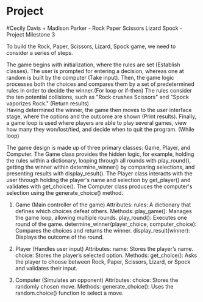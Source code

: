 # Project
#Cecily Davis + Madison Parker - Rock Paper Scissors Lizard Spock - Project Milestone 3

To build the Rock, Paper, Scissors, Lizard, Spock game, we need to consider a series of steps. 

The game begins with initialization, where the rules are set (Establish classes). 
The user is prompted for entering a decision, whereas one at random is built by the computer (Take input). 
Then, the game logic processes both the choices and compares them by a set of predetermined rules in order to decide the winner.(For loop or if-then) 
The rules consider the ten potential collisions, such as "Rock crushes Scissors" and "Spock vaporizes Rock." (Return results)  
Having determined the winner, the game then moves to the user interface stage, where the options and the outcome are shown (Print results). 
Finally, a game loop is used where players are able to play several games, view how many they won/lost/tied, and decide when to quit the program. (While loop)

The game design is made up of three primary classes: Game, Player, and Computer. 
The Game class provides the hidden logic, for example, holding the rules within a dictionary, looping through all rounds with play_round(), getting the winner within determine_winner() by comparing selections, and presenting results with display_result(). 
The Player class interacts with the user through holding the player's name and selection by get_player() and validates with get_choice(). 
The Computer class produces the computer's selection using the generate_choice() method.

1.	Game (Main controller of the game)
Attributes:
rules: A dictionary that defines which choices defeat others.
Methods:
play_game(): Manages the game loop, allowing multiple rounds.
play_round(): Executes one round of the game.
determine_winner(player_choice, computer_choice): Compares the choices and returns the winner.
display_result(winner): Displays the outcome of the round.

2.	Player (Handles user input)
Attributes:
name: Stores the player’s name.
choice: Stores the player’s selected option.
Methods:
get_choice(): Asks the player to choose between Rock, Paper, Scissors, Lizard, or Spock and validates their input.

3.	Computer (Simulates an opponent)
Attributes:
choice: Stores the randomly chosen move.
Methods:
generate_choice(): Uses the random.choice() function to select a move.


